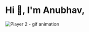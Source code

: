 <h1 align>Hi 👋, I'm Anubhav,</h1>


![Player 2 - gif animation](https://github.com/user-attachments/assets/8beda0a6-5dcd-4e3d-86de-bb92b49989ce)

